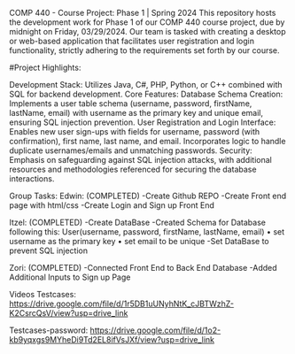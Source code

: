 COMP 440 - Course Project: Phase 1 | Spring 2024
This repository hosts the development work for Phase 1 of our COMP 440 course project, due by midnight on Friday, 03/29/2024. Our team is tasked with creating a desktop or web-based application that facilitates user registration and login functionality, strictly adhering to the requirements set forth by our course.






#Project Highlights:

Development Stack: Utilizes Java, C#, PHP, Python, or C++ combined with SQL for backend development.
Core Features:
Database Schema Creation: Implements a user table schema (username, password, firstName, lastName, email) with username as the primary key and unique email, ensuring SQL injection prevention.
User Registration and Login Interface: Enables new user sign-ups with fields for username, password (with confirmation), first name, last name, and email. Incorporates logic to handle duplicate usernames/emails and unmatching passwords.
Security: Emphasis on safeguarding against SQL injection attacks, with additional resources and methodologies referenced for securing the database interactions.

Group Tasks:
Edwin: (COMPLETED)
-Create Github REPO
-Create Front end page with html/css
-Create Login and Sign up Front End

Itzel: (COMPLETED) 
-Create DataBase
-Created Schema for Database following this:
  User(username, password, firstName, lastName, email)
      •    set username as the primary key
      •    set email to be unique
-Set DataBase to prevent SQL injection

Zori: (COMPLETED)
-Connected Front End to Back End Database
-Added Additional Inputs to Sign up Page 

Videos
Testcases: 
https://drive.google.com/file/d/1r5DB1uUNyhNtK_cJBTWzhZ-K2CsrcQsV/view?usp=drive_link

Testcases-password:
https://drive.google.com/file/d/1o2-kb9yqxgs9MYheDi9Td2EL8ifVsJXf/view?usp=drive_link
